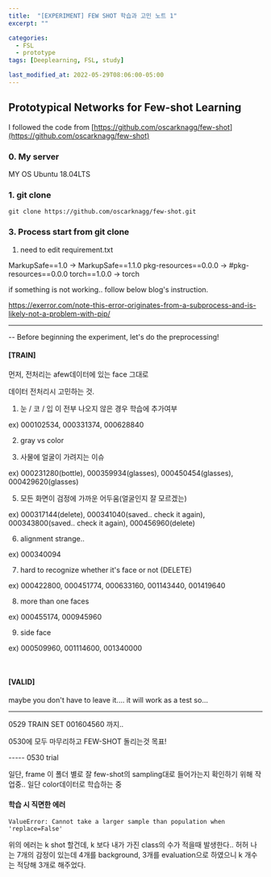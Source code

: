 ```yaml
---
title:  "[EXPERIMENT] FEW SHOT 학습과 고민 노트 1"
excerpt: ""

categories:
  - FSL
  - prototype
tags: [Deeplearning, FSL, study]

last_modified_at: 2022-05-29T08:06:00-05:00
---
```


## Prototypical Networks for Few-shot Learning
I followed the code from [https://github.com/oscarknagg/few-shot](https://github.com/oscarknagg/few-shot)


### 0. My server
MY OS
Ubuntu 18.04LTS

### 1. git clone

~~~
git clone https://github.com/oscarknagg/few-shot.git
~~~



### 3. Process start from git clone

1. need to edit requirement.txt

MarkupSafe==1.0  -> MarkupSafe==1.1.0
pkg-resources==0.0.0  -> #pkg-resources==0.0.0
torch==1.0.0 -> torch

if something is not working.. follow below blog's instruction. 

https://exerror.com/note-this-error-originates-from-a-subprocess-and-is-likely-not-a-problem-with-pip/

<hr>

-- Before beginning the experiment, let's do the preprocessing!


#### [TRAIN]

먼저, 전처리는 afew데이터에 있는 face 그대로 

데이터 전처리시 고민하는 것.

1. 눈 / 코 / 입 이 전부 나오지 않은 경우 학습에 추가여부

ex) 000102534, 000331374, 000628840

2. gray vs color

4. 사물에 얼굴이 가려지는 이슈 

ex) 000231280(bottle), 000359934(glasses), 000450454(glasses), 000429620(glasses)

5. 모든 화면이 검정에 가까운 어두움(얼굴인지 잘 모르겠는)

ex) 000317144(delete), 000341040(saved.. check it again), 000343800(saved.. check it again), 000456960(delete)

6. alignment strange..

ex) 000340094

7. hard to recognize whether it's face or not (DELETE)

ex) 000422800, 000451774, 000633160, 001143440, 001419640

8. more than one faces

ex) 000455174, 000945960

9. side face

ex) 000509960, 001114600, 001340000

<br>

#### [VALID]

maybe you don't have to leave it.... it will work as a test so...




------------------------------------------
0529
TRAIN SET
001604560
까지..

0530에 모두 마무리하고 FEW-SHOT 돌리는것 목표!


----- 0530 trial

일단, frame 이 폴더 별로 잘 few-shot의 sampling대로 들어가는지 확인하기 위해 작업중.. 일단 color데이터로 학습하는 중

#### 학습 시 직면한 에러
~~~
ValueError: Cannot take a larger sample than population when 'replace=False'
~~~
위의 에러는 k shot 할건데, k 보다 내가 가진 class의 수가 적을때 발생한다.. 허허 나는 7개의 감정이 있는데 4개를 background, 3개를 evaluation으로 하였으니 k 개수는 적당해 3개로 해주었다.



